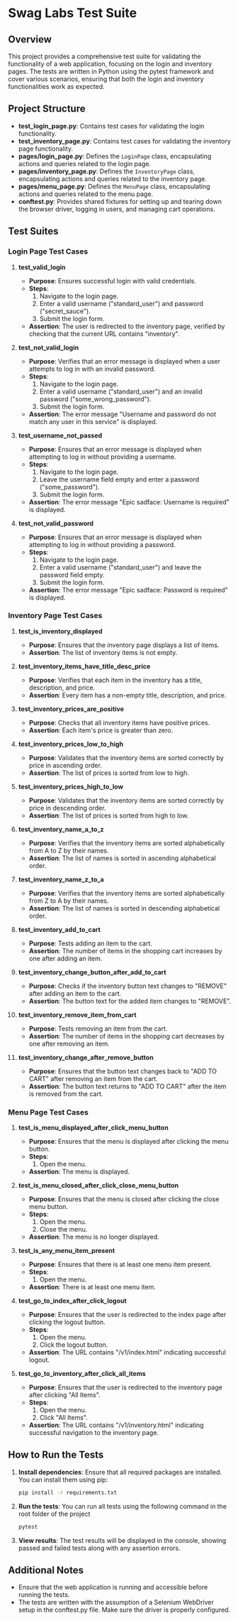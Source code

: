 # Swag Labs Test Suite

## Overview

This project provides a comprehensive test suite for validating the functionality of a web application, focusing on the login and inventory pages. The tests are written in Python using the pytest framework and cover various scenarios, ensuring that both the login and inventory functionalities work as expected.

## Project Structure

- **test_login_page.py**: Contains test cases for validating the login functionality.
- **test_inventory_page.py**: Contains test cases for validating the inventory page functionality.
- **pages/login_page.py**: Defines the `LoginPage` class, encapsulating actions and queries related to the login page.
- **pages/inventory_page.py**: Defines the `InventoryPage` class, encapsulating actions and queries related to the inventory page.
- **pages/menu_page.py**: Defines the `MenuPage` class, encapsulating actions and queries related to the menu page.
- **conftest.py**: Provides shared fixtures for setting up and tearing down the browser driver, logging in users, and managing cart operations.

## Test Suites

### Login Page Test Cases

1. **test_valid_login**
   - **Purpose**: Ensures successful login with valid credentials.
   - **Steps**:
     1. Navigate to the login page.
     2. Enter a valid username ("standard_user") and password ("secret_sauce").
     3. Submit the login form.
   - **Assertion**: The user is redirected to the inventory page, verified by checking that the current URL contains "inventory".

2. **test_not_valid_login**
   - **Purpose**: Verifies that an error message is displayed when a user attempts to log in with an invalid password.
   - **Steps**:
     1. Navigate to the login page.
     2. Enter a valid username ("standard_user") and an invalid password ("some_wrong_password").
     3. Submit the login form.
   - **Assertion**: The error message "Username and password do not match any user in this service" is displayed.

3. **test_username_not_passed**
   - **Purpose**: Ensures that an error message is displayed when attempting to log in without providing a username.
   - **Steps**:
     1. Navigate to the login page.
     2. Leave the username field empty and enter a password ("some_password").
     3. Submit the login form.
   - **Assertion**: The error message "Epic sadface: Username is required" is displayed.

4. **test_not_valid_password**
   - **Purpose**: Ensures that an error message is displayed when attempting to log in without providing a password.
   - **Steps**:
     1. Navigate to the login page.
     2. Enter a valid username ("standard_user") and leave the password field empty.
     3. Submit the login form.
   - **Assertion**: The error message "Epic sadface: Password is required" is displayed.

### Inventory Page Test Cases

1. **test_is_inventory_displayed**
   - **Purpose**: Ensures that the inventory page displays a list of items.
   - **Assertion**: The list of inventory items is not empty.

2. **test_inventory_items_have_title_desc_price**
   - **Purpose**: Verifies that each item in the inventory has a title, description, and price.
   - **Assertion**: Every item has a non-empty title, description, and price.

3. **test_inventory_prices_are_positive**
   - **Purpose**: Checks that all inventory items have positive prices.
   - **Assertion**: Each item's price is greater than zero.

4. **test_inventory_prices_low_to_high**
   - **Purpose**: Validates that the inventory items are sorted correctly by price in ascending order.
   - **Assertion**: The list of prices is sorted from low to high.

5. **test_inventory_prices_high_to_low**
   - **Purpose**: Validates that the inventory items are sorted correctly by price in descending order.
   - **Assertion**: The list of prices is sorted from high to low.

6. **test_inventory_name_a_to_z**
   - **Purpose**: Verifies that the inventory items are sorted alphabetically from A to Z by their names.
   - **Assertion**: The list of names is sorted in ascending alphabetical order.

7. **test_inventory_name_z_to_a**
   - **Purpose**: Verifies that the inventory items are sorted alphabetically from Z to A by their names.
   - **Assertion**: The list of names is sorted in descending alphabetical order.

8. **test_inventory_add_to_cart**
   - **Purpose**: Tests adding an item to the cart.
   - **Assertion**: The number of items in the shopping cart increases by one after adding an item.

9. **test_inventory_change_button_after_add_to_cart**
   - **Purpose**: Checks if the inventory button text changes to "REMOVE" after adding an item to the cart.
   - **Assertion**: The button text for the added item changes to "REMOVE".

10. **test_inventory_remove_item_from_cart**
    - **Purpose**: Tests removing an item from the cart.
    - **Assertion**: The number of items in the shopping cart decreases by one after removing an item.

11. **test_inventory_change_after_remove_button**
    - **Purpose**: Ensures that the button text changes back to "ADD TO CART" after removing an item from the cart.
    - **Assertion**: The button text returns to "ADD TO CART" after the item is removed from the cart.

### Menu Page Test Cases

1. **test_is_menu_displayed_after_click_menu_button**
   - **Purpose**: Ensures that the menu is displayed after clicking the menu button.
   - **Steps**:
     1. Open the menu.
   - **Assertion**: The menu is displayed.

2. **test_is_menu_closed_after_click_close_menu_button**
   - **Purpose**: Ensures that the menu is closed after clicking the close menu button.
   - **Steps**:
     1. Open the menu.
     2. Close the menu.
   - **Assertion**: The menu is no longer displayed.

3. **test_is_any_menu_item_present**
   - **Purpose**: Ensures that there is at least one menu item present.
   - **Steps**:
     1. Open the menu.
   - **Assertion**: There is at least one menu item.

4. **test_go_to_index_after_click_logout**
   - **Purpose**: Ensures that the user is redirected to the index page after clicking the logout button.
   - **Steps**:
     1. Open the menu.
     2. Click the logout button.
   - **Assertion**: The URL contains "/v1/index.html" indicating successful logout.

5. **test_go_to_inventory_after_click_all_items**
   - **Purpose**: Ensures that the user is redirected to the inventory page after clicking "All Items".
   - **Steps**:
     1. Open the menu.
     2. Click "All Items".
   - **Assertion**: The URL contains "/v1/inventory.html" indicating successful navigation to the inventory page.

## How to Run the Tests

1. **Install dependencies**: Ensure that all required packages are installed. You can install them using pip:

   ```bash
   pip install -r requirements.txt

2. **Run the tests**: You can run all tests using the following command in the root folder of the project
   ```bash
   pytest
   
3. **View results**: The test results will be displayed in the console, showing passed and failed tests along with any assertion errors.   

## Additional Notes
- Ensure that the web application is running and accessible before running the tests.
- The tests are written with the assumption of a Selenium WebDriver setup in the conftest.py file. Make sure the driver is properly configured.